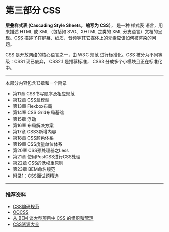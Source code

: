 # 第三部分 CSS

**层叠样式表 \(Cascading Style Sheets，缩写为 CSS）**， 是一种 样式表 语言，用来描述 HTML 或 XML（包括如 SVG、XHTML 之类的 XML 分支语言）文档的呈现。CSS 描述了在屏幕、纸质、音频等其它媒体上的元素应该如何被渲染的问题。

CSS 是开放网络的核心语言之一，由 W3C 规范 进行标准化。CSS 被分为不同等级：CSS1 现已废弃， CSS2.1 是推荐标准， CSS3 分成多个小模块且正在标准化中。

---

本部分内容包含13章和一个附录

* 第11章 CSS书写顺序及相应规范
* 第12章 CSS盒模型
* 第13章 Flexbox布局
* 第14章 CSS Grid布局基础
* 第15章 浮动
* 第16章 布局解决方案
* 第17章 CSS3新增内容
* 第18章 CSS颜色体系
* 第19章 CSS度量单位体系
* 第20章 CSS预处理器之Less
* 第21章 使用PostCSS进行CSS处理
* 第22章 CSS的低权重原则
* 第23章 BEM命名规范
* 附录1：CSS面试题精选

---

### 推荐资料

* [CSS编码规范](https://github.com/fex-team/styleguide/blob/master/css.md)
* [OOCSS](https://www.w3cplus.com/blog/tags/284.html)
* [从 BEM 谈大型项目中 CSS 的组织和管理](https://www.ibm.com/developerworks/cn/web/1512_chengfu_bem/index.html)
* [CSS资源大全](https://github.com/jobbole/awesome-css-cn)



